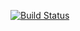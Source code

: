 [![Build Status](https://api.cirrus-ci.com/github/Sharingang/Sharingang-Android.svg)](https://cirrus-ci.com/github/Sharingang/Sharingang-Android)

